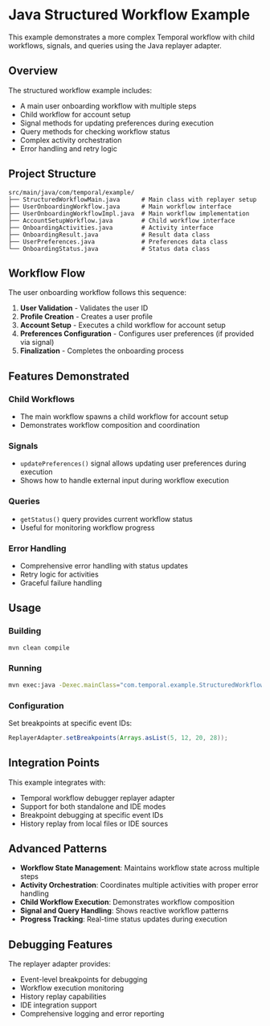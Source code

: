 # Java Structured Workflow Example

This example demonstrates a more complex Temporal workflow with child workflows, signals, and queries using the Java replayer adapter.

## Overview

The structured workflow example includes:
- A main user onboarding workflow with multiple steps
- Child workflow for account setup
- Signal methods for updating preferences during execution
- Query methods for checking workflow status
- Complex activity orchestration
- Error handling and retry logic

## Project Structure

```
src/main/java/com/temporal/example/
├── StructuredWorkflowMain.java      # Main class with replayer setup
├── UserOnboardingWorkflow.java      # Main workflow interface
├── UserOnboardingWorkflowImpl.java  # Main workflow implementation
├── AccountSetupWorkflow.java        # Child workflow interface
├── OnboardingActivities.java        # Activity interface
├── OnboardingResult.java            # Result data class
├── UserPreferences.java             # Preferences data class
└── OnboardingStatus.java            # Status data class
```

## Workflow Flow

The user onboarding workflow follows this sequence:

1. **User Validation** - Validates the user ID
2. **Profile Creation** - Creates a user profile
3. **Account Setup** - Executes a child workflow for account setup
4. **Preferences Configuration** - Configures user preferences (if provided via signal)
5. **Finalization** - Completes the onboarding process

## Features Demonstrated

### Child Workflows
- The main workflow spawns a child workflow for account setup
- Demonstrates workflow composition and coordination

### Signals
- `updatePreferences()` signal allows updating user preferences during execution
- Shows how to handle external input during workflow execution

### Queries
- `getStatus()` query provides current workflow status
- Useful for monitoring workflow progress

### Error Handling
- Comprehensive error handling with status updates
- Retry logic for activities
- Graceful failure handling

## Usage

### Building
```bash
mvn clean compile
```

### Running
```bash
mvn exec:java -Dexec.mainClass="com.temporal.example.StructuredWorkflowMain"
```

### Configuration

Set breakpoints at specific event IDs:
```java
ReplayerAdapter.setBreakpoints(Arrays.asList(5, 12, 20, 28));
```

## Integration Points

This example integrates with:
- Temporal workflow debugger replayer adapter
- Support for both standalone and IDE modes
- Breakpoint debugging at specific event IDs
- History replay from local files or IDE sources

## Advanced Patterns

- **Workflow State Management**: Maintains workflow state across multiple steps
- **Activity Orchestration**: Coordinates multiple activities with proper error handling
- **Child Workflow Execution**: Demonstrates workflow composition
- **Signal and Query Handling**: Shows reactive workflow patterns
- **Progress Tracking**: Real-time status updates during execution

## Debugging Features

The replayer adapter provides:
- Event-level breakpoints for debugging
- Workflow execution monitoring
- History replay capabilities
- IDE integration support
- Comprehensive logging and error reporting
